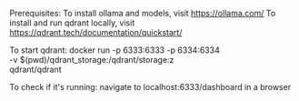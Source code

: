 Prerequisites:
To install ollama and models, visit https://ollama.com/
To install and run qdrant locally, visit https://qdrant.tech/documentation/quickstart/

To start qdrant:
docker run -p 6333:6333 -p 6334:6334 \
    -v $(pwd)/qdrant_storage:/qdrant/storage:z \
    qdrant/qdrant

To check if it's running:
navigate to localhost:6333/dashboard in a browser
